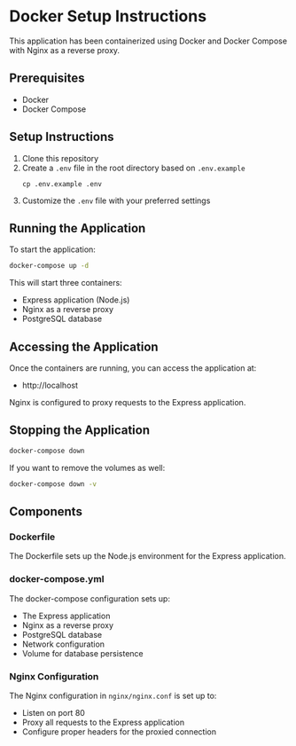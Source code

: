 # Docker Setup Instructions

This application has been containerized using Docker and Docker Compose with Nginx as a reverse proxy.

## Prerequisites

- Docker
- Docker Compose

## Setup Instructions

1. Clone this repository
2. Create a `.env` file in the root directory based on `.env.example`
   ```
   cp .env.example .env
   ```
3. Customize the `.env` file with your preferred settings

## Running the Application

To start the application:

```bash
docker-compose up -d
```

This will start three containers:
- Express application (Node.js)
- Nginx as a reverse proxy
- PostgreSQL database

## Accessing the Application

Once the containers are running, you can access the application at:
- http://localhost

Nginx is configured to proxy requests to the Express application.

## Stopping the Application

```bash
docker-compose down
```

If you want to remove the volumes as well:
```bash
docker-compose down -v
```

## Components

### Dockerfile
The Dockerfile sets up the Node.js environment for the Express application.

### docker-compose.yml
The docker-compose configuration sets up:
- The Express application
- Nginx as a reverse proxy
- PostgreSQL database
- Network configuration
- Volume for database persistence

### Nginx Configuration
The Nginx configuration in `nginx/nginx.conf` is set up to:
- Listen on port 80
- Proxy all requests to the Express application
- Configure proper headers for the proxied connection
